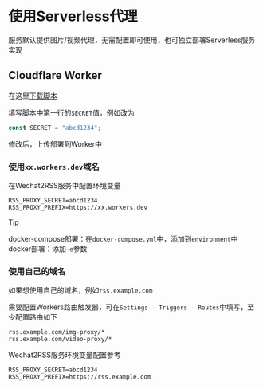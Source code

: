 # 使用Serverless代理

服务默认提供图片/视频代理，无需配置即可使用，也可独立部署Serverless服务实现

## Cloudflare Worker

在这里[下载脚本](/scripts/cf-worker.js)

填写脚本中第一行的`SECRET`值，例如改为

```js
const SECRET = "abcd1234";
```

修改后，上传部署到Worker中

### 使用`xx.workers.dev`域名

在Wechat2RSS服务中配置环境变量

```shell
RSS_PROXY_SECRET=abcd1234
RSS_PROXY_PREFIX=https://xx.workers.dev
```

> [!TIP]
> docker-compose部署：在`docker-compose.yml`中，添加到`environment`中
> docker部署：添加`-e`参数

### 使用自己的域名

如果想使用自己的域名，例如`rss.example.com`

需要配置Workers路由触发器，可在`Settings - Triggers - Routes`中填写，至少配置路由如下

```shell
rss.example.com/img-proxy/*
rss.example.com/video-proxy/*
```

Wechat2RSS服务环境变量配置参考

```shell
RSS_PROXY_SECRET=abcd1234
RSS_PROXY_PREFIX=https://rss.example.com
```